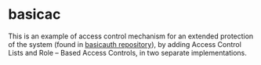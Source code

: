 # basicac
This is an example of access control mechanism for an extended protection of the system (found in [basicauth repository](https://github.com/dimitrisdan/basicauth)), by adding Access Control Lists and Role – Based Access Controls, in two separate implementations.
